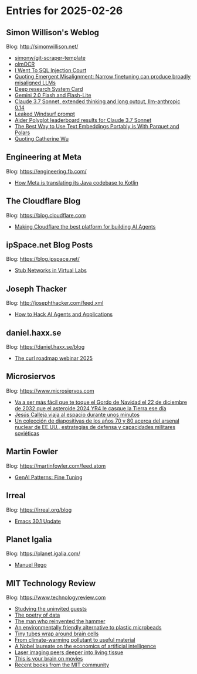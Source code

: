 # Entries for 2025-02-26
## Simon Willison's Weblog 
Blog: http://simonwillison.net/ 

- [simonw/git-scraper-template](https://simonwillison.net/2025/Feb/26/git-scraper-template/#atom-everything)
- [olmOCR](https://simonwillison.net/2025/Feb/26/olmocr/#atom-everything)
- [I Went To SQL Injection Court](https://simonwillison.net/2025/Feb/25/i-went-to-sql-injection-court/#atom-everything)
- [Quoting Emergent Misalignment: Narrow finetuning can produce broadly misaligned LLMs](https://simonwillison.net/2025/Feb/25/emergent-misalignment/#atom-everything)
- [Deep research System Card](https://simonwillison.net/2025/Feb/25/deep-research-system-card/#atom-everything)
- [Gemini 2.0 Flash and Flash-Lite](https://simonwillison.net/2025/Feb/25/gemini-20-flash-and-flash-lite/#atom-everything)
- [Claude 3.7 Sonnet, extended thinking and long output, llm-anthropic 0.14](https://simonwillison.net/2025/Feb/25/llm-anthropic-014/#atom-everything)
- [Leaked Windsurf prompt](https://simonwillison.net/2025/Feb/25/leaked-windsurf-prompt/#atom-everything)
- [Aider Polyglot leaderboard results for Claude 3.7 Sonnet](https://simonwillison.net/2025/Feb/25/aider-polyglot-leaderboard/#atom-everything)
- [The Best Way to Use Text Embeddings Portably is With Parquet and Polars](https://simonwillison.net/2025/Feb/24/text-embeddings-parquet/#atom-everything)
- [Quoting Catherine Wu](https://simonwillison.net/2025/Feb/24/catherine-wu/#atom-everything)
## Engineering at Meta 
Blog: https://engineering.fb.com/ 

- [How Meta is translating its Java codebase to Kotlin](https://engineering.fb.com/2025/02/25/android/how-meta-is-translating-its-java-codebase-to-kotlin/)
##  The Cloudflare Blog  
Blog: https://blog.cloudflare.com 

- [Making Cloudflare the best platform for building AI Agents](https://blog.cloudflare.com/build-ai-agents-on-cloudflare/)
## ipSpace.net Blog Posts 
Blog: https://blog.ipspace.net/ 

- [Stub Networks in Virtual Labs](https://blog.ipspace.net/2025/02/virtual-dummy-interfaces/?utm_source=atom_feed)
## Joseph Thacker 
Blog: http://josephthacker.com/feed.xml 

- [How to Hack AI Agents and Applications](http://josephthacker.com/hacking/2025/02/25/how-to-hack-ai-apps.html)
## daniel.haxx.se 
Blog: https://daniel.haxx.se/blog 

- [The curl roadmap webinar 2025](https://daniel.haxx.se/blog/2025/02/25/the-curl-roadmap-webinar-2025/)
## Microsiervos 
Blog: https://www.microsiervos.com 

- [Va a ser más fácil que te toque el Gordo de Navidad el 22 de diciembre de 2032 que el asteroide 2024 YR4 le casque la Tierra ese día](https://www.microsiervos.com/archivo/ciencia/2024-yr4-no-riesgo-impacto-tierra-diciembre-2032.html)
- [Jesús Calleja viaja al espacio durante unos minutos](https://www.microsiervos.com/archivo/espacio/jesus-calleja-espacio-unos-minutos.html)
- [Un colección de diapositivas de los años 70 y 80 acerca del arsenal nuclear de EE.UU., estrategias de defensa y capacidades militares soviéticas](https://www.microsiervos.com/archivo/mundoreal/coleccion-diapositivas-arsenal-nuclear-eeuu-defensa-militares-sovieticas.html)
## Martin Fowler 
Blog: https://martinfowler.com/feed.atom 

- [GenAI Patterns: Fine Tuning](https://martinfowler.com/articles/gen-ai-patterns/#fine-tuning)
## Irreal 
Blog: https://irreal.org/blog 

- [Emacs 30.1 Update](https://irreal.org/blog/?p=12809)
## Planet Igalia 
Blog: https://planet.igalia.com/ 

- [Manuel Rego](https://blogs.igalia.com/mrego/blog/2025-02-25/)
## MIT Technology Review 
Blog: https://www.technologyreview.com 

- [Studying the uninvited guests](https://www.technologyreview.com/2025/02/25/1111029/studying-the-uninvited-guests/)
- [The poetry of data](https://www.technologyreview.com/2025/02/25/1111037/the-poetry-of-data/)
- [The man who reinvented the hammer](https://www.technologyreview.com/2025/02/25/1111041/the-man-who-reinvented-the-hammer/)
- [An environmentally friendly alternative to plastic microbeads](https://www.technologyreview.com/2025/02/25/1111053/an-environmentally-friendly-alternative-to-plastic-microbeads/)
- [Tiny tubes wrap around brain cells](https://www.technologyreview.com/2025/02/25/1111201/tiny-tubes-wrap-around-brain-cells/)
- [From climate-warming pollutant to useful material](https://www.technologyreview.com/2025/02/25/1111204/from-climate-warming-pollutant-to-useful-material/)
- [A Nobel laureate on the economics of artificial intelligence](https://www.technologyreview.com/2025/02/25/1111207/a-nobel-laureate-on-the-economics-of-artificial-intelligence/)
- [Laser imaging peers deeper into living tissue](https://www.technologyreview.com/2025/02/25/1111210/laser-imaging-peers-deeper-into-living-tissue/)
- [This is your brain on movies](https://www.technologyreview.com/2025/02/25/1111213/this-is-your-brain-on-movies/)
- [Recent books from the MIT community](https://www.technologyreview.com/2025/02/25/1111216/recent-books-from-the-mit-community-21/)